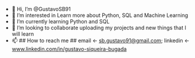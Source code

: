 - 👋 Hi, I’m @GustavoSB91
- 👀 I’m interested in Learn more about Python, SQL and Machine Learning
- 🌱 I’m currently learning Python and SQL
- 💞️ I’m looking to collaborate uploading my projects and new things that I will learn
- 📫 ## How to reach me ## email <- sb.gustavo91@gmail.com; linkedin <- www.linkedin.com/in/gustavo-siqueira-bugada

<!---
GustavoSB91/GustavoSB91 is a ✨ special ✨ repository because its `README.md` (this file) appears on your GitHub profile.
You can click the Preview link to take a look at your changes.
--->
